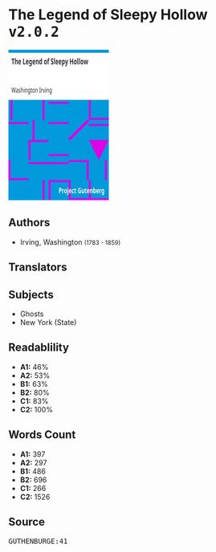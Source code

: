 # The Legend of Sleepy Hollow <kbd>v2.0.2</kbd>

![](./cover.medium.jpg "")

## Authors


 - Irving, Washington <small>(1783 - 1859)</small>

## Translators



## Subjects


 - Ghosts
 - New York (State)

## Readablility


 - **A1:** 46%
 - **A2:** 53%
 - **B1:** 63%
 - **B2:** 80%
 - **C1:** 83%
 - **C2:** 100%

## Words Count


 - **A1:** 397
 - **A2:** 297
 - **B1:** 486
 - **B2:** 696
 - **C1:** 266
 - **C2:** 1526

## Source


<kbd>GUTHENBURGE:41</kbd>
